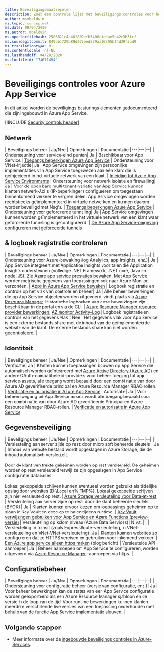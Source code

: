 ```yaml
---
title: Beveiligingsmaatregelen
description: Zoek een controle lijst met beveiligings controles voor het evalueren van Azure App Service voor uw organisatie.
author: msmbaldwin
ms.topic: conceptual
ms.date: 09/04/2019
ms.author: mbaldwin
ms.openlocfilehash: 2586821c4c48f809efb5408c3cdae5e42e3b3fcf
ms.sourcegitcommit: 849bb1729b89d075eed579aa36395bf4d29f3bd9
ms.translationtype: MT
ms.contentlocale: nl-NL
ms.lasthandoff: 04/28/2020
ms.locfileid: "74671454"
---
```

# <a name="security-controls-for-azure-app-service"></a>Beveiligings controles voor Azure App Service

In dit artikel worden de beveiligings besturings elementen gedocumenteerd die zijn ingebouwd in Azure App Service.

[!INCLUDE [Security controls header](../../includes/security-controls-header.md)]

## <a name="network"></a>Netwerk

| Beveiligings beheer | Ja/Nee | Opmerkingen | Documentatie
|---|---|--|
| Ondersteuning voor service-eind punten| Ja | Beschikbaar voor App Service.| [Toegangs beperkingen Azure App Service](app-service-ip-restrictions.md)
| Ondersteuning voor VNet-injectie| Ja | App Service omgevingen zijn persoonlijke implementaties van App Service toegewezen aan één klant die is geïnjecteerd in het virtuele netwerk van een klant. | [Inleiding tot Azure App Service Environments](environment/intro.md)
| Ondersteuning voor netwerk isolatie en firewalling| Ja | Voor de open bare multi tenant-variatie van App Service kunnen klanten netwerk-Acl's (IP-beperkingen) configureren om toegestaan binnenkomend verkeer te vergren delen.  App Service omgevingen worden rechtstreeks geïmplementeerd in virtuele netwerken en kunnen daarom worden beveiligd met Nsg's. | [Toegangs beperkingen Azure App Service](app-service-ip-restrictions.md)
| Ondersteuning voor geforceerde tunneling| Ja | App Service omgevingen kunnen worden geïmplementeerd in het virtuele netwerk van een klant waar geforceerde tunneling is geconfigureerd. | [De Azure App Service-omgeving configureren met geforceerde tunnels](environment/forced-tunnel-support.md)

## <a name="monitoring--logging"></a>& logboek registratie controleren

| Beveiligings beheer | Ja/Nee | Opmerkingen | Documentatie
|---|---|--|
| Ondersteuning voor Azure-bewaking (log Analytics, app Insights, enz.)| Ja | App Service integreert met Application Insights voor talen die Application Insights ondersteunen (volledige .NET Framework, .NET core, Java en node. JS).  Zie [Azure app service prestaties bewaken](../azure-monitor/app/azure-web-apps.md). Met App Service worden metrische gegevens van toepassingen ook naar Azure Monitor verzonden. | [Apps in Azure App Service bewaken](web-sites-monitor.md)
| Logboek registratie en controle op het vlak van controle en beheer| Ja | Alle beheer bewerkingen die op App Service objecten worden uitgevoerd, vindt plaats via [Azure Resource Manager](../azure-resource-manager/index.yml). Historische logboeken van deze bewerkingen zijn beschikbaar in de portal en via de CLI. | [Azure Resource Manager resource provider bewerkingen](../role-based-access-control/resource-provider-operations.md#microsoftweb), [AZ monitor Activity-Log](/cli/azure/monitor/activity-log)
| Logboek registratie en controle van het gegevens vlak | Nee | Het gegevens vlak voor App Service is een externe bestands share met de inhoud van de geïmplementeerde website van de klant.  De externe bestands share kan niet worden gecontroleerd. |

## <a name="identity"></a>Identiteit

| Beveiligings beheer | Ja/Nee | Opmerkingen |  Documentatie
|---|---|--|
| Verificatie| Ja | Klanten kunnen toepassingen bouwen op App Service die automatisch worden geïntegreerd met [Azure Active Directory (Azure AD)](../active-directory/index.yml) en andere OAuth-compatibele id-providers voor beheer toegang tot app service-assets, alle toegang wordt bepaald door een combi natie van door Azure AD geverifieerde principal en Azure Resource Manager RBAC-rollen. | [Verificatie en autorisatie in Azure App Service](overview-authentication-authorization.md)
| Autorisatie| Ja | Voor beheer toegang tot App Service assets wordt alle toegang bepaald door een combi natie van door Azure AD geverifieerde Principal en Azure Resource Manager RBAC-rollen.  | [Verificatie en autorisatie in Azure App Service](overview-authentication-authorization.md)

## <a name="data-protection"></a>Gegevensbeveiliging

| Beveiligings beheer | Ja/Nee | Opmerkingen | Documentatie
|---|---|--|
| Versleuteling aan server zijde op rest: door micro soft beheerde sleutels | Ja | Inhoud van website bestand wordt opgeslagen in Azure Storage, die de inhoud automatisch versleutelt. <br><br>Door de klant verstrekte geheimen worden op rest versleuteld. De geheimen worden op rest versleuteld terwijl ze zijn opgeslagen in App Service configuratie databases.<br><br>Lokaal gekoppelde schijven kunnen eventueel worden gebruikt als tijdelijke opslag door websites (D:\Local en% TMP%). Lokaal gekoppelde schijven zijn niet versleuteld op rest. | [Azure Storage versleuteling voor Data-at-rest](../storage/common/storage-service-encryption.md)
| Versleuteling aan server zijde op rest: door de klant beheerde sleutels (BYOK) | Ja | Klanten kunnen ervoor kiezen om toepassings geheimen op te slaan in Key Vault en deze op te halen tijdens runtime. | [Key Vault verwijzingen gebruiken voor App Service en Azure Functions (preview-versie)](app-service-key-vault-references.md)
| Versleuteling op kolom niveau (Azure Data Services)| N.v.t. | |
| Versleuteling in transit (zoals ExpressRoute-versleuteling, in VNet-versleuteling en VNet-VNet-versleuteling)| Ja | Klanten kunnen websites zo configureren dat ze HTTPS vereisen en gebruiken voor inkomend verkeer.  | [Een Azure app service alleen https maken](https://blogs.msdn.microsoft.com/benjaminperkins/2017/11/30/how-to-make-an-azure-app-service-https-only/) (blog bericht)
| Versleutelde API-aanroepen| Ja | Beheer aanroepen om App Service te configureren, worden uitgevoerd via [Azure Resource Manager](../azure-resource-manager/index.yml) -aanroepen via https. |

## <a name="configuration-management"></a>Configuratiebeheer

| Beveiligings beheer | Ja/Nee | Opmerkingen | Documentatie
|---|---|--|
| Ondersteuning voor configuratie beheer (versie van configuratie, enz.)| Ja | Voor beheer bewerkingen kan de status van een App Service configuratie worden geëxporteerd als een Azure Resource Manager sjabloon en de versie in de loop van de tijd. Voor runtime bewerkingen kunnen klanten meerdere verschillende live versies van een toepassing onderhouden met behulp van de functie App Service implementatie sleuven. | 

## <a name="next-steps"></a>Volgende stappen

- Meer informatie over de [ingebouwde beveiligings controles in Azure-Services](../security/fundamentals/security-controls.md).
